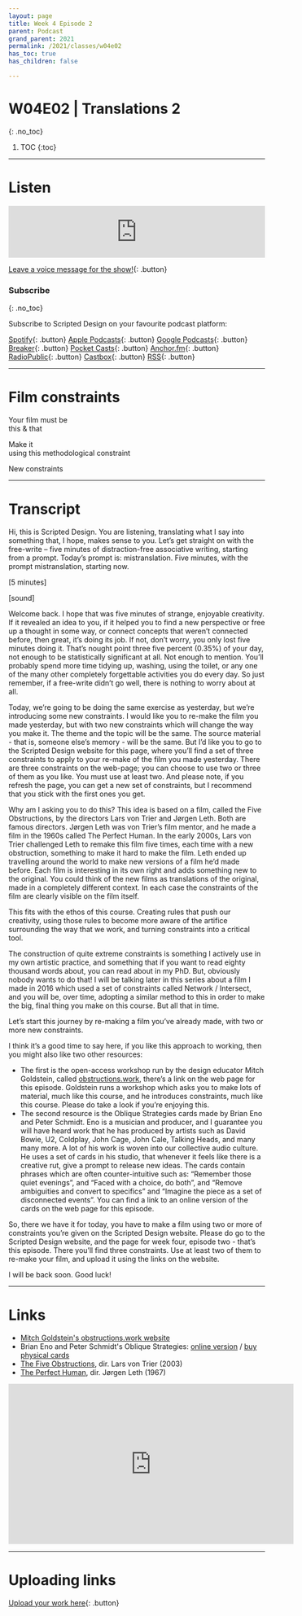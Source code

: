 ```yaml
---
layout: page
title: Week 4 Episode 2
parent: Podcast
grand_parent: 2021
permalink: /2021/classes/w04e02
has_toc: true
has_children: false

---
```


# W04E02 | Translations 2
{: .no_toc}

1. TOC
{:toc}


---

# Listen

<iframe src="https://anchor.fm/scripteddesign/embed/episodes/S02-W04-E02-Scripted-Design--Week-4-Episode-2-e195a7r" height="102px" width="100%" frameborder="0" scrolling="no"></iframe>

<br>

[Leave a voice message for the show!](https://anchor.fm/scripteddesign/message){: .button}

### Subscribe
{: .no_toc}

Subscribe to Scripted Design on your favourite podcast platform:

[Spotify](https://open.spotify.com/show/3sYD3KyPJXnIHUY2m2uFcy){: .button} [Apple Podcasts](https://podcasts.apple.com/nl/podcast/scripted-design/id1533696064?l=en){: .button} [Google Podcasts](https://www.google.com/podcasts?feed=aHR0cHM6Ly9hbmNob3IuZm0vcy8zN2QzMjZjNC9wb2RjYXN0L3Jzcw==){: .button} [Breaker](https://breaker.audio/scripted-design){: .button} [Pocket Casts](https://pca.st/h40ivs5f){: .button} [Anchor.fm](https://anchor.fm/scripteddesign){: .button} [RadioPublic](https://radiopublic.com/scripted-design-WaxpdP){: .button} [Castbox](https://castbox.fm/channel/Scripted-Design-id3371338){: .button} [RSS](https://anchor.fm/s/37d326c4/podcast/rss){: .button}

---

# Film constraints

<p class="centred">Your film must be <br><span id="adj1" class="emphasis">this</span> & <span id="adj2" class="emphasis">that</span></p>

<p class="centred">Make it <br><span id="makeit" class="emphasis">using this methodological constraint</span></p>

<a onclick="newConstraints()" class="button">New constraints</a>

<script type="text/javascript">
 var adjective = ["abrasive", "abrupt", "adorable", "advantageous", "afraid", "aggressive", "agoraphobic", "agreeable", "alluring", "ambitious", "amiable", "amoral", "ample", "amused", "angelic", "angry", "annoyed", "aquatic", "aromatic", "ashamed", "aspiring", "astronomical", "attractive", "average", "awful", "awkward", "bad taste", "balanced", "bawdy", "beautiful", "bewildered", "biographical", "bitter", "bizarre", "blaring", "blobby", "bloody", "blue", "blurry", "boring", "bountiful", "brainy", "brave", "breathless", "breezy", "brief", "bright", "broad", "broken", "bumpy", "busy", "callous", "calm", "calm", "calming", "careful", "cautious", "charming", "cheerful", "cheerful", "chilly", "chubby", "chubby", "circular", "clean", "clear", "clever", "cloudy", "clumsy", "cold", "colorful", "combative", "comfortable", "common", "complete", "concerned", "confident", "confused", "considerable", "cool", "cooperative", "copious", "countless", "courageous", "cowardly", "crabby", "cracked", "crazy", "credible", "creepy", "crooked", "cross", "cruel", "crushed", "crusty", "cuddly", "cumbersome", "curious", "curly", "curved", "cute", "cylindrical", "daily", "damp", "dangerous", "dead", "deafening", "debonair", "deep", "deep", "defeated", "defeated", "defiant", "delightful", "depressed", "determined", "different", "diligent", "dirty", "disastrous", "disgusting", "dismissive", "distinct", "distorted", "disturbed", "doubtful", "drab", "dry", "dull", "dusty", "each", "eager", "early", "elated", "elegant", "elementary", "embarrassing", "enchanting", "energetic", "energetic", "enough", "enraged", "enthusiastic", "envious", "erratic", "eternal", "every", "evil", "evil", "exciting", "exhausting", "exuberant", "faithful", "famous", "fancy", "fantastic", "fast", "fearless", "fertile", "few", "fierce", "filthy", "fine", "flaky", "flat", "fluffy", "foolish", "fragile", "frank", "frantic", "freezing", "friendly", "frightening", "full", "functional", "funny", "furious", "future", "futuristic", "fuzzy", "generous", "gentle", "giant", "gifted", "gigantic", "glamorous", "gleaming", "glib", "globular", "glorious", "glossy", "good", "graceful", "grainy", "greasy", "great", "grieving", "grotesque", "groundless", "grumpy", "gusty", "gutless", "handsome", "happy", "hard", "hard", "harmful", "healthy", "heavy", "heinous", "helpful", "helpless", "hesitant", "high", "high-pitched", "hilarious", "hissing", "historical", "hoarse", "hollow", "homely", "honest", "horrible", "hot", "huge", "hungry", "hushed", "hysterical", "icy", "illegal", "illegible", "immense", "immoral", "impassioned", "imperfect", "impossible", "indignant", "innocent", "inquisitive", "interior", "internal", "inventive", "irate", "irregular", "itchy", "jaunty", "jazzy", "jealous", "jolly", "juicy", "jumbo", "juvenile", "kind", "large", "large", "late", "lazy", "legal", "light", "limited", "little", "little", "lively", "logical", "lonely", "long", "long", "loose", "loud", "loud", "lovely", "low", "lucky", "macho", "mad", "magnificent", "main", "majestic", "mammoth", "manic", "manly", "many", "massive", "measly", "measured", "melodic", "melted", "mere", "miniature", "minor", "moaning", "modern", "modern", "muffled", "multiple", "murky", "mushy", "mute", "myriad", "mysterious", "narrow", "nasty", "naughty", "nervous", "noisy", "numerous", "nutritious", "obedient", "obnoxious", "obsolete", "odd", "old", "old", "old-fashioned", "old-fashioned", "one", "open", "optimal", "orange", "organic", "outrageous", "outstanding", "oval", "overexposed", "painful", "paltry", "panicky", "perfect", "perky", "persuasive", "petite", "pink", "pixellated", "plain", "pleasant", "plentiful", "poised", "poor", "powerful", "premium", "pretty", "pretty", "prickly", "profuse", "proud", "puffy", "puny", "purple", "purring", "puzzled", "quaint", "quick", "quiet", "quiet", "quirky", "quirky", "quizzical", "rainy", "rapid", "raspy", "real", "redundant", "regular", "relieved", "remarkable", "repulsive", "resonant", "restless", "retro", "rich", "righteous", "ritzy", "romantic", "rotund", "rough", "round", "ruddy", "rundown", "rustic", "ruthless", "sad", "sassy", "scary", "scrawny", "screeching", "secretive", "sedate", "selfish", "several", "shaggy", "shaky", "sharp", "shiny", "short", "short", "shrill", "shy", "silent", "silky", "silly", "simple", "sizable", "skinny", "skinny", "sleepy", "slick", "slimy", "slippery", "sloppy", "slow", "slow", "small", "smiling", "smooth", "soft", "soft", "solid", "somber", "some", "sparkling", "sparse", "speed", "speedy", "splendid", "spotless", "square", "squeaking", "squealing", "steep", "sticky", "stingy", "straight", "strange", "stupid", "substantial", "successful", "super", "superlative", "swanky", "swift", "tacky", "tall", "tall", "tame", "tangible", "tawdry", "tedious", "teeming", "teeny", "ten", "tender", "tense", "terrible", "terrific", "testy", "thankful", "thin", "thin", "thoughtful", "thoughtless", "thundering", "tight", "tiny", "tired", "triangular", "tricky", "troubled", "ugly", "ugly", "unattractive", "unbecoming", "uncovered", "uneven", "uninterested", "unpredictable", "unsightly", "unusual", "upset", "vague", "vast", "verdant", "very", "vivacious", "voiceless", "wacky", "waiting", "wandering", "warm", "warm", "watery", "weak", "weary", "weird", "wet", "whispering", "wholesale", "wicked", "wide", "wild", "wild", "wiry", "womanly", "wooden", "worried", "worried", "worse", "wrong", "wry", "young", "zaftig", "zany", "zealous", "dirty", "loud", "rough", "dope", "shitty", "sour", "mediocre", "silly", "spicy", "mad", "adventurous", "awful", "massive", "kind", "bold", "free", "dizzy", "majestic", "foolish", "ugly", "pink", "fluffy", "short", "fast", "cheesy", "furious", "simple", "ripped", "fancy", "amazing", "aggressive", "historical", "tasty", "plain", "stubborn", "patient", "horrendous", "stunning", "velvety", "gorgeous", "charming", "extravagent", "fascinating", "juicy", "energetic", "sensual", "glitchy", "overwhelming", "cool", "embarassing", "noir", "sexy", "hypnotic"];
  var makeit = ["asymmetrically", "backwards", "carelessly", "containing as little as possible", "by focusing on the pauses", "by focusing on the details", "in a bathroom", "in a kitchen", "in one unbroken shot", "in slow motion", "in the sky", "on the stairs", "outside", "over your shoulder", "sideways", "symmetrically", "to a beat", "under a table", "underwater", "upside down", "using both hands", "using timelapse", "with fire", "with your feet", "without looking", "like cowboy bebop", "empty", "strange", "in a way that makes you feel angry", "like a box of chocolates", "while dancing", "on the floor", "with your eyes closed", "in the rain", "from a frog's perspective", "with a fixed camera", "non-linear", "perfectly", "rhythmically", "using scissors", "in the sunlight", "whilst talking on the phone", "in a public place", "in the dark", "by ignoring the details", "by throwing the rules out of the window", "before you sleep", "while cooking lunch", "in under 5 minutes", "from a child's perspective", "in one take", "virtually", "look like you are swimming", "counter-intuitively", "by doing everything you've been told is wrong", "between other things", "by grouping elements", "from offcuts", "logically", "illogically", "with the end first", "starting at the middle", "with your mouth open the whole time", "completely and utterly fake", "arhythmically", "to a walking pace", "by embracing every cliche"];

  function newConstraints(){
    var adj1 = adjective[Math.floor(Math.random() * adjective.length)];
    var adj2 = adjective[Math.floor(Math.random() * adjective.length)];
    var method = makeit[Math.floor(Math.random() * makeit.length)];
    document.getElementById('adj1').innerHTML = adj1; document.getElementById('adj2').innerHTML = adj2; document.getElementById('makeit').innerHTML = method;
  }
  newConstraints();
</script>


---

# Transcript

Hi, this is Scripted Design. You are listening, translating what I say into something that, I hope, makes sense to you. Let’s get straight on with the free-write – five minutes of distraction-free associative writing, starting from a prompt. Today’s prompt is: mistranslation. Five minutes, with the prompt mistranslation, starting now.

[5 minutes]

[sound]

Welcome back. I hope that was five minutes of strange, enjoyable creativity. If it revealed an idea to you, if it helped you to find a new perspective or free up a thought in some way, or connect concepts that weren’t connected before, then great, it’s doing its job. If not, don’t worry, you only lost five minutes doing it. That’s nought point three five percent (0.35%) of your day, not enough to be statistically significant at all. Not enough to mention. You’ll probably spend more time tidying up, washing, using the toilet, or any one of the many other completely forgettable activities you do every day. So just remember, if a free-write didn’t go well, there is nothing to worry about at all.

Today, we’re going to be doing the same exercise as yesterday, but we’re introducing some new constraints. I would like you to re-make the film you made yesterday, but with two new constraints which will change the way you make it. The theme and the topic will be the same. The source material - that is, someone else’s memory - will be the same. But I’d like you to go to the Scripted Design website for this page, where you’ll find a set of three constraints to apply to your re-make of the film you made yesterday. There are three constraints on the web-page; you can choose to use two or three of them as you like. You must use at least two. And please note, if you refresh the page, you can get a new set of constraints, but I recommend that you stick with the first ones you get.

Why am I asking you to do this? This idea is based  on a film, called the Five Obstructions, by the directors Lars von Trier and Jørgen Leth. Both are famous directors. Jørgen Leth was von Trier’s film mentor, and he made a film in the 1960s called The Perfect Human. In the early 2000s, Lars von Trier challenged Leth to remake this film five times, each time with a new obstruction, something to make it hard to make the film. Leth ended up travelling around the world to make new versions of a film he’d made before. Each film is interesting in its own right and adds something new to the original. You could think of the new films as translations of the original, made in a completely different context. In each case the constraints of the film are clearly visible on the film itself.

This fits with the ethos of this course. Creating rules that push our creativity, using those rules to become more aware of the artifice surrounding the way that we work, and turning constraints into a critical tool.

The construction of quite extreme constraints is something I actively use in my own artistic practice, and something that if you want to read eighty thousand words about, you can read about in my PhD. But, obviously nobody wants to do that! I will be talking later in this series about a film I made in 2016 which used a set of constraints called Network / Intersect, and you will be, over time, adopting a similar method to this in order to make the big, final thing you make on this course. But all that in time.

Let’s start this journey by re-making a film you’ve already made, with two or more new constraints.

I think it’s a good time to say here, if you like this approach to working, then you might also like two other resources:



*   The first is the open-access workshop run by the design educator Mitch Goldstein, called [obstructions.work](https://obstructions.work), there’s a link on the web page for this episode. Goldstein runs a workshop which asks you to make lots of material, much like this course, and he introduces constraints, much like this course. Please do take a look if you’re enjoying this.
*   The second resource is the Oblique Strategies cards made by Brian Eno and Peter Schmidt. Eno is a musician and producer, and I guarantee you will have heard work that he has produced by artists such as David Bowie, U2, Coldplay, John Cage, John Cale, Talking Heads, and many many more. A lot of his work is woven into our collective audio culture. He uses a set of cards in his studio, that whenever it feels like there is a creative rut, give a prompt to release new ideas. The cards contain phrases which are often counter-intuitive such as: “Remember those quiet evenings”, and “Faced with a choice, do both”, and “Remove ambiguities and convert to specifics” and “Imagine the piece as a set of disconnected events”. You can find a link to an online version of the cards on the web page for this episode.

So, there we have it for today, you have to make a film using two or more of constraints you’re given on the Scripted Design website. Please do go to the Scripted Design website, and the page for week four, episode two - that’s this episode. There you’ll find three constraints. Use at least two of them to re-make your film, and upload it using the links on the website.

I will be back soon. Good luck!


---

# Links

- [Mitch Goldstein's obstructions.work website](https://obstructions.work)
- Brian Eno and Peter Schmidt's Oblique Strategies: [online version](http://stoney.sb.org/eno/oblique.html) / [buy physical cards](https://www.enoshop.co.uk/product/oblique-strategies.html)
- [The Five Obstructions](https://en.wikipedia.org/wiki/The_Five_Obstructions), dir. Lars von Trier (2003)
- [The Perfect Human](https://www.youtube.com/watch?v=W9kls6bMkRo&feature=youtu.be), dir. Jørgen Leth (1967)
<div class="videoWrapper">
<iframe width="560" height="315" src="https://www.youtube.com/embed/W9kls6bMkRo" frameborder="0" allow="accelerometer; autoplay; clipboard-write; encrypted-media; gyroscope; picture-in-picture" allowfullscreen></iframe>
</div>


---

# Uploading links

[Upload your work here](https://forms.gle/QgWu3KShUYFtEJ5P9){: .button}
